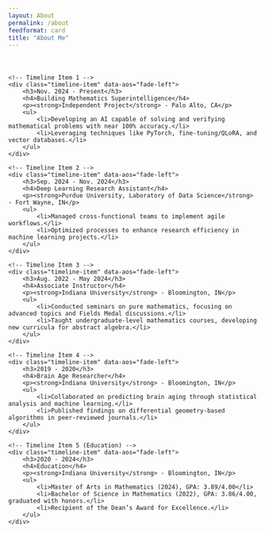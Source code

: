 ```yaml
---
layout: About
permalink: /about
feedformat: card
title: "About Me"
---
```

<br/>

<!-- Include AOS Stylesheet -->
<link href="https://cdnjs.cloudflare.com/ajax/libs/aos/2.3.4/aos.css" rel="stylesheet">
<script src="https://cdnjs.cloudflare.com/ajax/libs/aos/2.3.4/aos.js"></script>
<script>
    document.addEventListener('DOMContentLoaded', function () {
        AOS.init();
    });
</script>

<style>
/* Timeline Container Styles */
.timeline {
    margin: 20px auto;
    padding: 0;
    max-width: 800px;
    position: relative;
}

.timeline-item {
    background: #f9f9f9;
    margin: 20px 0;
    padding: 15px 25px;
    border-left: 3px solid #0078d4;
    border-radius: 8px;
    position: relative;
    box-shadow: 0 2px 5px rgba(0, 0, 0, 0.1);
}

.timeline-item h3, .timeline-item h4 {
    margin: 0 0 10px;
    font-family: Arial, sans-serif;
}

.timeline-item p {
    margin: 5px 0 10px;
    font-family: Arial, sans-serif;
    font-size: 14px;
    color: #333;
}

.timeline-item ul {
    margin: 0;
    padding: 0 0 0 20px;
    list-style-type: disc;
}

.timeline-item ul li {
    margin-bottom: 8px;
    font-size: 14px;
    color: #555;
}
</style>

<div class="timeline">

    <!-- Timeline Item 1 -->
    <div class="timeline-item" data-aos="fade-left">
        <h3>Nov. 2024 - Present</h3>
        <h4>Building Mathematics Superintelligence</h4>
        <p><strong>Independent Project</strong> - Palo Alto, CA</p>
        <ul>
            <li>Developing an AI capable of solving and verifying mathematical problems with near 100% accuracy.</li>
            <li>Leveraging techniques like PyTorch, fine-tuning/QLoRA, and vector databases.</li>
        </ul>
    </div>

    <!-- Timeline Item 2 -->
    <div class="timeline-item" data-aos="fade-left">
        <h3>Sep. 2024 - Nov. 2024</h3>
        <h4>Deep Learning Research Assistant</h4>
        <p><strong>Purdue University, Laboratory of Data Science</strong> - Fort Wayne, IN</p>
        <ul>
            <li>Managed cross-functional teams to implement agile workflows.</li>
            <li>Optimized processes to enhance research efficiency in machine learning projects.</li>
        </ul>
    </div>

    <!-- Timeline Item 3 -->
    <div class="timeline-item" data-aos="fade-left">
        <h3>Aug. 2022 - May 2024</h3>
        <h4>Associate Instructor</h4>
        <p><strong>Indiana University</strong> - Bloomington, IN</p>
        <ul>
            <li>Conducted seminars on pure mathematics, focusing on advanced topics and Fields Medal discussions.</li>
            <li>Taught undergraduate-level mathematics courses, developing new curricula for abstract algebra.</li>
        </ul>
    </div>

    <!-- Timeline Item 4 -->
    <div class="timeline-item" data-aos="fade-left">
        <h3>2019 - 2020</h3>
        <h4>Brain Age Researcher</h4>
        <p><strong>Indiana University</strong> - Bloomington, IN</p>
        <ul>
            <li>Collaborated on predicting brain aging through statistical analysis and machine learning.</li>
            <li>Published findings on differential geometry-based algorithms in peer-reviewed journals.</li>
        </ul>
    </div>

    <!-- Timeline Item 5 (Education) -->
    <div class="timeline-item" data-aos="fade-left">
        <h3>2020 - 2024</h3>
        <h4>Education</h4>
        <p><strong>Indiana University</strong> - Bloomington, IN</p>
        <ul>
            <li>Master of Arts in Mathematics (2024), GPA: 3.89/4.00</li>
            <li>Bachelor of Science in Mathematics (2022), GPA: 3.86/4.00, graduated with honors.</li>
            <li>Recipient of the Dean’s Award for Excellence.</li>
        </ul>
    </div>

</div>

